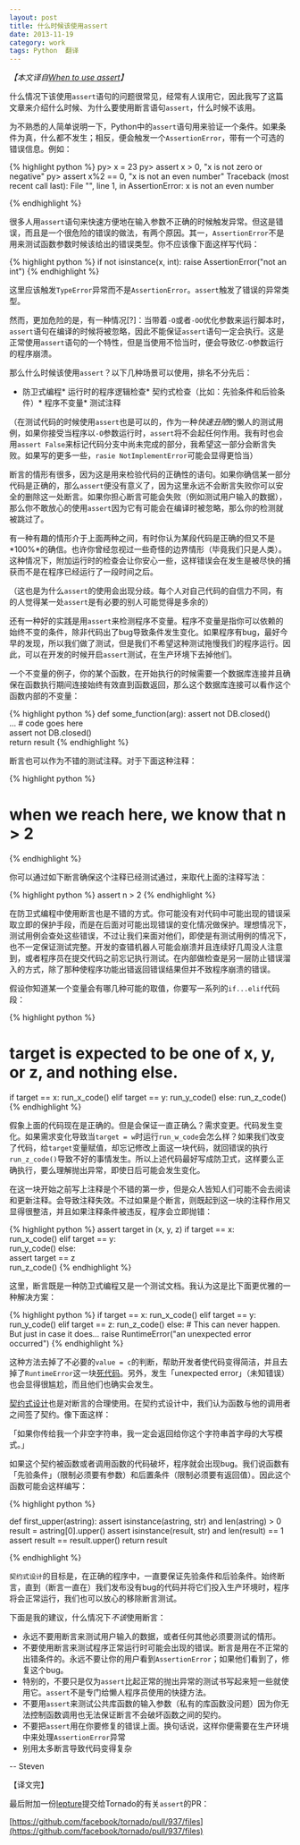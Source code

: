 ```yaml
---
layout: post
title: 什么时候该使用assert
date: 2013-11-19
category: work
tags: Python  翻译
---
```


*【本文译自[When to use assert](https://mail.python.org/pipermail/python-list/2013-November/660401.html)】*

什么情况下该使用`assert`语句的问题很常见，经常有人误用它，因此我写了这篇文章来介绍什么时候、为什么要使用断言语句`assert`，什么时候不该用。

为不熟悉的人简单说明一下，Python中的`assert`语句用来验证一个条件。如果条件为真，什么都不发生；相反，便会触发一个`AssertionError`，带有一个可选的错误信息。例如：

{% highlight python %}
py> x = 23
py> assert x > 0, "x is not zero or negative"
py> assert x%2 == 0, "x is not an even number"
Traceback (most recent call last):
    File "<stdin>", line 1, in <module> 
    AssertionError: x is not an even number

{% endhighlight %}


很多人用`assert`语句来快速方便地在输入参数不正确的时候触发异常。但这是错误，而且是一个很危险的错误的做法，有两个原因。其一，`AssertionError`不是用来测试函数参数时候该给出的错误类型。你不应该像下面这样写代码：

{% highlight python %}
if not isinstance(x, int):
    raise AssertionError("not an int")
{% endhighlight %}


这里应该触发`TypeError`异常而不是`AssertionError`。`assert`触发了错误的异常类型。

然而，更加危险的是，有一种情况[?]：当带着`-O`或者`-OO`优化参数来运行脚本时，`assert`语句在编译的时候将被忽略，因此不能保证`assert`语句一定会执行。这是正常使用`assert`语句的一个特性，但是当使用不恰当时，便会导致亿`-O`参数运行的程序崩溃。

那么什么时候该使用`assert`？以下几种场景可以使用，排名不分先后：

* 防卫式编程* 运行时的程序逻辑检查* 契约式检查（比如：先验条件和后验条件）* 程序不变量* 测试注释

（在测试代码的时候使用`assert`也是可以的，作为一种*快速丑陋*的懒人的测试用例，如果你接受当程序以`-O`参数运行时，`assert`将不会起任何作用。我有时也会用`assert False`来标记代码分支中尚未完成的部分，我希望这一部分会断言失败。如果写的更多一些，`rasie NotImplementError`可能会显得更恰当）

断言的情形有很多，因为这是用来检验代码的正确性的语句。如果你确信某一部分代码是正确的，那么`assert`便没有意义了，因为这里永远不会断言失败你可以安全的删除这一处断言。如果你担心断言可能会失败（例如测试用户输入的数据），那么你不敢放心的使用`assert`因为它有可能会在编译时被忽略，那么你的检测就被跳过了。

有一种有趣的情形介于上面两种之间，有时你认为某段代码是正确的但又不是*100%*的确信。也许你曾经忽视过一些奇怪的边界情形（毕竟我们只是人类）。这种情况下，附加运行时的检查会让你安心一些，这样错误会在发生是被尽快的捕获而不是在程序已经运行了一段时间之后。

（这也是为什么`assert`的使用会出现分歧。每个人对自己代码的自信力不同，有的人觉得某一处`assert`是有必要的别人可能觉得是多余的）

还有一种好的实践是用`assert`来检测程序不变量。程序不变量是指你可以依赖的始终不变的条件，除非代码出了bug导致条件发生变化。如果程序有bug，最好今早的发现，所以我们做了测试，但是我们不希望这种测试拖慢我们的程序运行。因此，可以在开发的时候开启`assert`测试，在生产环境下去掉他们。

一个不变量的例子，你的某个函数，在开始执行的时候需要一个数据库连接并且确保在函数执行期间连接始终有效直到函数返回，那么这个数据库连接可以看作这个函数内部的不变量：

{% highlight python %}
def some_function(arg): 
    assert not DB.closed()    
    ... # code goes here    
    assert not DB.closed()    
    return result
{% endhighlight %}


断言也可以作为不错的测试注释。对于下面这种注释：

{% highlight python %}
# when we reach here, we know that n > 2
{% endhighlight %}


你可以通过如下断言确保这个注释已经测试通过，来取代上面的注释写法：

{% highlight python %}
assert n > 2
{% endhighlight %}


在防卫式编程中使用断言也是不错的方式。你可能没有对代码中可能出现的错误采取立即的保护手段，而是在后面对可能出现错误的变化情况做保护。理想情况下，测试用例会查处这些错误，不过让我们来面对他们，即使是有测试用例的情况下，也不一定保证测试完整。开发的查错机器人可能会崩溃并且连续好几周没人注意到，或者程序员在提交代码之前忘记执行测试。在内部做检查是另一层防止错误溜入的方式，除了那种使程序功能出错返回错误结果但并不致程序崩溃的错误。

假设你知道某一个变量会有哪几种可能的取值，你要写一系列的`if...elif`代码段：

{% highlight python %}
# target is expected to be one of x, y, or z, and nothing else.
if target == x: 
    run_x_code()
elif target == y:
    run_y_code()
else:
    run_z_code()
{% endhighlight %}


假象上面的代码现在是正确的。但是会保证一直正确么？需求变更。代码发生变化。如果需求变化导致当`target = w`时运行`run_w_code`会怎么样？如果我们改变了代码，给`target`变量赋值，却忘记修改上面这一块代码，就回错误的执行`run_z_code()`导致不好的事情发生。所以上述代码最好写成防卫式，这样要么正确执行，要么理解抛出异常，即使日后可能会发生变化。

在这一块开始之前写上注释是个不错的第一步，但是众人皆知人们可能不会去阅读和更新注释。会导致注释失效。不过如果是个断言，则既起到这一块的注释作用又显得很整洁，并且如果注释条件被违反，程序会立即抛错：

{% highlight python %}
assert target in (x, y, z)
if target == x:    
    run_x_code()
elif target == y:    
    run_y_code()
else:   
    assert target == z    
        run_z_code()
{% endhighlight %}


这里，断言既是一种防卫式编程又是一个测试文档。我认为这是比下面更优雅的一种解决方案：

{% highlight python %}
if target == x:
    run_x_code()
elif target == y:
    run_y_code()
elif target == z:
    run_z_code()
else:
    # This can never happen. But just in case it does...
    raise RuntimeError("an unexpected error occurred")
{% endhighlight %}


这种方法去掉了不必要的`value = c`的判断，帮助开发者使代码变得简洁，并且去掉了`RuntimeError`这一块[死代码](http://en.wikipedia.org/wiki/Dead_code)。另外，发生「unexpected error」（未知错误）也会显得很尴尬，而且他们也确实会发生。

[契约式设计](http://zh.wikipedia.org/wiki/%E5%A5%91%E7%BA%A6%E5%BC%8F%E8%AE%BE%E8%AE%A1)也是对断言的合理使用。在契约式设计中，我们认为函数与他的调用者之间签了契约。像下面这样：

「如果你传给我一个非空字符串，我一定会返回给你这个字符串首字母的大写模式。」

如果这个契约被函数或者调用函数的代码破坏，程序就会出现bug。我们说函数有「先验条件」（限制必须要有参数）和后置条件（限制必须要有返回值）。因此这个函数可能会这样编写：

{% highlight python %}

def first_upper(astring):
    assert isinstance(astring, str) and len(astring) > 0
    result = astring[0].upper()
    assert isinstance(result, str) and len(result) == 1
    assert result == result.upper()
    return result

{% endhighlight %}


`契约式设计`的目标是，在正确的程序中，一直要保证先验条件和后验条件。始终断言，直到（断言一直在）我们发布没有bug的代码并将它们投入生产环境时，程序将会正常运行，我们也可以放心的移除断言测试。

下面是我的建议，什么情况下*不该*使用断言：

* 永远不要用断言来测试用户输入的数据，或者任何其他必须要测试的情形。
* 不要使用断言来测试程序正常运行时可能会出现的错误。断言是用在不正常的出错条件的。永远不要让你的用户看到`AssertionError`；如果他们看到了，修复这个bug。
* 特别的，不要只是仅为`assert`比起正常的抛出异常的测试书写起来短一些就使用它。`assert`不是专门给懒人程序员使用的快捷方法。
* 不要用`assert`来测试公共库函数的输入参数（私有的库函数没问题）因为你无法控制函数调用也无法保证断言不会破坏函数之间的契约。
* 不要把`assert`用在你要修复的错误上面。换句话说，这样你便需要在生产环境中来处理`AssertionError`异常
* 别用太多断言导致代码变得复杂

--  Steven

【译文完】

最后附加一份[lepture](http://lepture.com)提交给Tornado的有关`assert`的PR：

[https://github.com/facebook/tornado/pull/937/files](https://github.com/facebook/tornado/pull/937/files)
